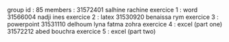 group id : 85
members :
31572401 salhine rachine                                          exercice 1 : word
31566004 nadji ines                                               exercice 2 : latex
31530920 benaissa rym                                             exercice 3 : powerpoint
31531110 delhoum lyna fatma zohra                                 exercice 4 : excel (part one)
31572212 abed bouchra                                             exercice 5 : excel (part two)
